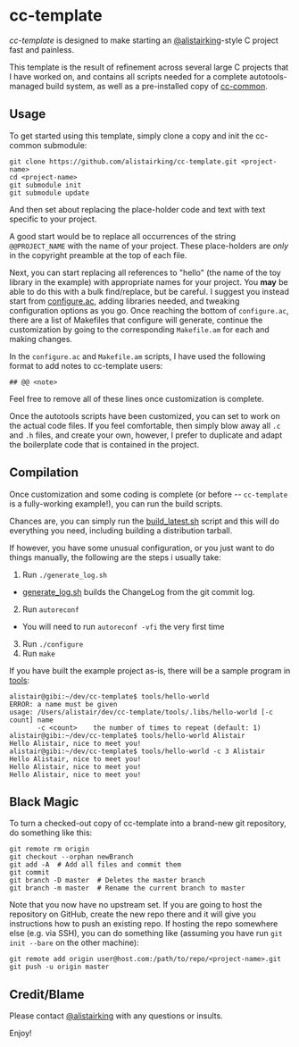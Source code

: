 cc-template
===========

*cc-template* is designed to make starting an
[@alistairking](https://github.com/alistairking)-style C project fast and
painless.

This template is the result of refinement across several large C projects that I
have worked on, and contains all scripts needed for a complete autotools-managed
build system, as well as a pre-installed copy of
[cc-common](https://github.com/CAIDA/cc-common).

Usage
-----

To get started using this template, simply clone a copy and init the cc-common submodule:
~~~
git clone https://github.com/alistairking/cc-template.git <project-name>
cd <project-name>
git submodule init
git submodule update
~~~

And then set about replacing the place-holder code and text with text specific to
your project.

A good start would be to replace all occurrences of the string `@@PROJECT_NAME`
with the name of your project. These place-holders are *only* in the copyright
preamble at the top of each file.

Next, you can start replacing all references to "hello" (the name of the toy
library in the example) with appropriate names for your project. You **may** be
able to do this with a bulk find/replace, but be careful. I suggest you instead
start from [configure.ac](configure.ac), adding libraries needed, and tweaking
configuration options as you go. Once reaching the bottom of `configure.ac`,
there are a list of Makefiles that configure will generate, continue the
customization by going to the corresponding `Makefile.am` for each and making
changes.

In the `configure.ac` and `Makefile.am` scripts, I have used the following
format to add notes to cc-template users:
~~~
## @@ <note>
~~~
Feel free to remove all of these lines once customization is complete.

Once the autotools scripts have been customized, you can set to work on the
actual code files. If you feel comfortable, then simply blow away all `.c` and
`.h` files, and create your own, however, I prefer to duplicate and adapt the
boilerplate code that is contained in the project.

Compilation
-----------

Once customization and some coding is complete (or before -- `cc-template` is a
fully-working example!), you can run the build scripts.

Chances are, you can simply run the [build_latest.sh](build_latest.sh) script
and this will do everything you need, including building a distribution tarball.

If however, you have some unusual configuration, or you just want to do things
manually, the following are the steps i usually take:

1. Run `./generate_log.sh`
  - [generate_log.sh](generate_log.sh) builds the ChangeLog from the git commit log.
2. Run `autoreconf`
  - You will need to run `autoreconf -vfi` the very first time
3. Run `./configure`
4. Run `make`

If you have built the example project as-is, there will be a sample program in
[tools](tools):
~~~
alistair@gibi:~/dev/cc-template$ tools/hello-world
ERROR: a name must be given
usage: /Users/alistair/dev/cc-template/tools/.libs/hello-world [-c count] name
       -c <count>    the number of times to repeat (default: 1)
alistair@gibi:~/dev/cc-template$ tools/hello-world Alistair
Hello Alistair, nice to meet you!
alistair@gibi:~/dev/cc-template$ tools/hello-world -c 3 Alistair
Hello Alistair, nice to meet you!
Hello Alistair, nice to meet you!
Hello Alistair, nice to meet you!
~~~

Black Magic
-----------

To turn a checked-out copy of cc-template into a brand-new git repository, do something like this:
~~~
git remote rm origin
git checkout --orphan newBranch
git add -A  # Add all files and commit them
git commit
git branch -D master  # Deletes the master branch
git branch -m master  # Rename the current branch to master
~~~

Note that you now have no upstream set. If you are going to host the repository on GitHub, create the new repo there and it will give you instructions how to push an existing repo. If hosting the repo somewhere else (e.g. via SSH), you can do something like (assuming you have run `git init --bare` on the other machine):
~~~
git remote add origin user@host.com:/path/to/repo/<project-name>.git
git push -u origin master
~~~

Credit/Blame
------------

Please contact [@alistairking](https://github.com/alistairking) with any
questions or insults.

Enjoy!
